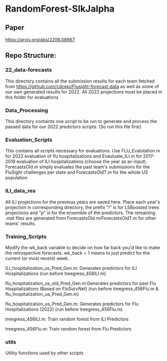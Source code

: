 # RandomForest-SIkJalpha
## Paper
https://arxiv.org/abs/2206.08967
## Repo Structure:
### 22_data-forecasts
This directory contains all the submission results for each team fetched from https://github.com/cdcepi/Flusight-forecast-data as well as some of our own generated results for 2022. All 2022 projections must be placed in this folder for evaluations
### Data_Processing
This directory containts one script to be run to generate and process the passed data for our 2022 predictors scripts. (So run this file first)
### Evaluation_Scripts
This contains all scripts necessary for evaluations. Use FLU_Evalutation.m for 2022 evaluation of flu hospitalizations and Evauluate_ILI.m for 2017-2019 evaluation of ILI hospitalizations (choose the year as an input). ForecastsOld.m simply evaluates the past team's submissions for the FluSight challenges per state and ForecastsOldT.m for the whole US population
### ILI_data_res
All ILI projections for the previous years are saved here. Place each year's projection in corresponding directory, the prefix "l" is for LSBoosted trees projections and "p" is for the ensemble of the predictors. The remaining .mat files are generated from ForecastsOld.m/ForecastsOldT.m for other teams' results.
### Training_Scripts
Modify the wk_back variable to decide on how far back you'd like to make the retrospective forecasts. wk_back = 1 means to just predict for the current (or most recent) week.


ILI_hospitalization_us_Pred_Gen.m: Generates predictors for ILI Hospitalizations (run before treegress_456ILI.m)


flu_hospitalization_us_old_Pred_Gen.m:Generates predictors for past Flu Hospitalizations (Based on FluSurvNet) (run before treegress_456Flu.m & flu_hospitalization_us_Pred_Gen.m)


flu_hospitalization_us_Pred_Gen.m: Generates predictors for Flu Hospitalizations (2022) (run before treegress_456Flu.m)


treegress_456ILI.m: Train random forest from ILI Predictors


treegress_456Flu.m: Train random forest from Flu Predictors


### utils
Utility functions used by other scripts
